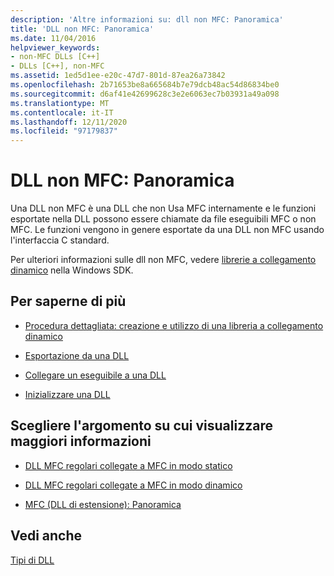 ```yaml
---
description: 'Altre informazioni su: dll non MFC: Panoramica'
title: 'DLL non MFC: Panoramica'
ms.date: 11/04/2016
helpviewer_keywords:
- non-MFC DLLs [C++]
- DLLs [C++], non-MFC
ms.assetid: 1ed5d1ee-e20c-47d7-801d-87ea26a73842
ms.openlocfilehash: 2b71653be8a665684b7e79dcb48ac54d86834be0
ms.sourcegitcommit: d6af41e42699628c3e2e6063ec7b03931a49a098
ms.translationtype: MT
ms.contentlocale: it-IT
ms.lasthandoff: 12/11/2020
ms.locfileid: "97179837"
---
```

# <a name="non-mfc-dlls-overview"></a>DLL non MFC: Panoramica

Una DLL non MFC è una DLL che non Usa MFC internamente e le funzioni esportate nella DLL possono essere chiamate da file eseguibili MFC o non MFC. Le funzioni vengono in genere esportate da una DLL non MFC usando l'interfaccia C standard.

Per ulteriori informazioni sulle dll non MFC, vedere [librerie a collegamento dinamico](/windows/win32/dlls/dynamic-link-libraries) nella Windows SDK.

## <a name="what-do-you-want-to-do"></a>Per saperne di più

- [Procedura dettagliata: creazione e utilizzo di una libreria a collegamento dinamico](walkthrough-creating-and-using-a-dynamic-link-library-cpp.md)

- [Esportazione da una DLL](exporting-from-a-dll.md)

- [Collegare un eseguibile a una DLL](linking-an-executable-to-a-dll.md)

- [Inizializzare una DLL](run-time-library-behavior.md#initializing-a-dll)

## <a name="what-do-you-want-to-know-more-about"></a>Scegliere l'argomento su cui visualizzare maggiori informazioni

- [DLL MFC regolari collegate a MFC in modo statico](regular-dlls-statically-linked-to-mfc.md)

- [DLL MFC regolari collegate a MFC in modo dinamico](regular-dlls-dynamically-linked-to-mfc.md)

- [MFC (DLL di estensione): Panoramica](extension-dlls-overview.md)

## <a name="see-also"></a>Vedi anche

[Tipi di DLL](kinds-of-dlls.md)

